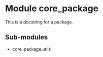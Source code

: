 Module core_package
===================
This is a docstring for a package.

Sub-modules
-----------
* core_package.utils